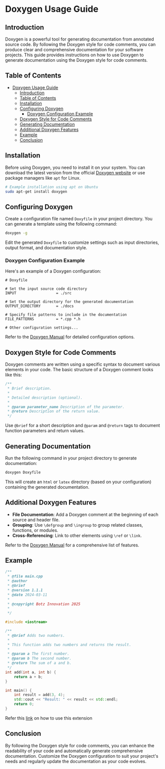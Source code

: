 # Doxygen Usage Guide

## Introduction

Doxygen is a powerful tool for generating documentation from annotated source code. By following the Doxygen style for code comments, you can produce clear and comprehensive documentation for your software projects. This guide provides instructions on how to use Doxygen to generate documentation using the Doxygen style for code comments.

## Table of Contents

- [Doxygen Usage Guide](#doxygen-usage-guide)
  - [Introduction](#introduction)
  - [Table of Contents](#table-of-contents)
  - [Installation](#installation)
  - [Configuring Doxygen](#configuring-doxygen)
    - [Doxygen Configuration Example](#doxygen-configuration-example)
  - [Doxygen Style for Code Comments](#doxygen-style-for-code-comments)
  - [Generating Documentation](#generating-documentation)
  - [Additional Doxygen Features](#additional-doxygen-features)
  - [Example](#example)
  - [Conclusion](#conclusion)

## Installation

Before using Doxygen, you need to install it on your system. You can download the latest version from the official [Doxygen website](http://www.doxygen.nl/download.html) or use package managers like `apt`  for Linux.

```bash
# Example installation using apt on Ubuntu
sudo apt-get install doxygen
```

## Configuring Doxygen

Create a configuration file named `Doxyfile` in your project directory. You can generate a template using the following command:

```bash
doxygen -g
```

Edit the generated `Doxyfile` to customize settings such as input directories, output format, and documentation style.

### Doxygen Configuration Example

Here's an example of a Doxygen configuration:

```plaintext
# Doxyfile

# Set the input source code directory
INPUT                  = ./src

# Set the output directory for the generated documentation
OUTPUT_DIRECTORY       = ./docs

# Specify file patterns to include in the documentation
FILE_PATTERNS          = *.cpp *.h

# Other configuration settings...
```

Refer to the [Doxygen Manual](http://www.doxygen.nl/manual/config.html) for detailed configuration options.

## Doxygen Style for Code Comments

Doxygen comments are written using a specific syntax to document various elements in your code. The basic structure of a Doxygen comment looks like this:

```cpp
/**
 * Brief description.
 *
 * Detailed description (optional).
 *
 * @param parameter_name Description of the parameter.
 * @return Description of the return value.
 */
```

Use `@brief` for a short description and `@param` and `@return` tags to document function parameters and return values.

## Generating Documentation

Run the following command in your project directory to generate documentation:

```bash
doxygen Doxyfile
```

This will create an `html` or `latex` directory (based on your configuration) containing the generated documentation.

## Additional Doxygen Features

- **File Documentation**: Add a Doxygen comment at the beginning of each source and header file.
- **Grouping**: Use `\defgroup` and `\ingroup` to group related classes, functions, or modules.
- **Cross-Referencing**: Link to other elements using `\ref` or `\link`.

Refer to the [Doxygen Manual](http://www.doxygen.nl/manual/index.html) for a comprehensive list of features.

## Example

```cpp
/**
 * @file main.cpp
 * @author 
 * @brief
 * @version 1.1.1
 * @date 2024-03-11
 *
 * @copyright Botz Innovation 2025
 *
 */

#include <iostream>

/**
 * @brief Adds two numbers.
 *
 * This function adds two numbers and returns the result.
 *
 * @param a The first number.
 * @param b The second number.
 * @return The sum of a and b.
 */
int add(int a, int b) {
    return a + b;
}

int main() {
    int result = add(3, 4);
    std::cout << "Result: " << result << std::endl;
    return 0;
}
```
Refer this [link](https://github.com/cschlosser/doxdocgen?tab=readme-ov-file#auto-complete-doxygen-commands) on how to use this extension


## Conclusion
By following the Doxygen style for code comments, you can enhance the readability of your code and automatically generate comprehensive documentation. Customize the Doxygen configuration to suit your project's needs and regularly update the documentation as your code evolves.
